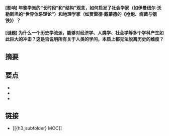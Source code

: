 #### [影响] 年鉴学派的“长时段”和“结构”观念，如何启发了社会学家（如伊曼纽尔·沃勒斯坦的“世界体系理论”）和地理学家（如贾雷德·戴蒙德的《枪炮、病菌与钢铁》）？


#### [谜题] 为什么一个历史学流派，能够对经济学、人类学、社会学等多个学科产生如此巨大的冲击？这是否说明所有关于人类的学问，本质上都无法脱离历史的维度？


## 摘要


## 要点

- 
- 
- 

## 链接

- [[{h3_subfolder} MOC]]
